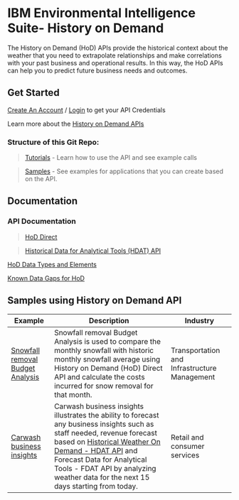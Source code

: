 
# IBM Environmental Intelligence Suite- History on Demand

The History on Demand (HoD) APIs provide the historical context about the weather that you need to extrapolate relationships and make correlations with your past business and operational results. In this way, the HoD APIs can help you to predict future business needs and outcomes.



## Get Started 

[Create An Account](https://www.ibm.com/account/reg/us-en/signup?formid=urx-52894) / [Login](https://www.app.ibm.com/environment-intelligence) to get your API Credentials 

Learn more about the [History on Demand APIs](/history_on_demand/tutorials/Introduction.ipynb)

### Structure of this Git Repo: 

> [Tutorials](/history_on_demand/tutorials) - Learn how to use the API and see example calls 

> [Samples](/history_on_demand/samples) - See examples for applications that you can create based on the API. 



## Documentation

### API Documentation 

> [HoD Direct](https://developer.ibm.com/apis/catalog/envintelsuite--ibm-environmental-intelligence/api/API--envintelsuite--history-on-demand-direct-api#get1665291489) 

> [Historical Data for Analytical Tools (HDAT) API ](https://developer.ibm.com/apis/catalog/envintelsuite--ibm-environmental-intelligence/api/API--envintelsuite--historical-data-for-analytical-tools#get2074342136)

[HoD Data Types and Elements](https://developer.ibm.com/apis/catalog/envintelsuite--ibm-environmental-intelligence/HoD+Direct+API+-+Additional+Information)

[Known Data Gaps for HoD](https://www.ibm.com/docs/en/environmental-intel-suite?topic=issues-known-hod-source-data-gaps)



## Samples using History on Demand API

Example | Description                                                                                                                                                                                                                                                                            | Industry
--------|----------------------------------------------------------------------------------------------------------------------------------------------------------------------------------------------------------------------------------------------------------------------------------------|----------
[Snowfall removal Budget Analysis](samples/snowfall_removal_budget_analysis/calculate_snowfall_removal_budget.ipynb) | Snowfall removal Budget Analysis is used to compare the monthly snowfall with historic monthly snowfall average using History on Demand (HoD) Direct API and calculate the costs incurred for snow removal for that month. | Transportation and Infrastructure Management
[Carwash business insights](samples/carwash_business_insights/forecast_insights_car_wash.ipynb) | Carwash business insights illustrates the ability to forecast any business insights such as staff needed, revenue forecast based on [Historical Weather On Demand - HDAT API](tutorials/historical_weather_on_demand_hdat/history_on_demand_hdat_api.ipynb) and Forecast Data for Analytical Tools - FDAT API by analyzing weather data for the next 15 days starting from today. | Retail and consumer services